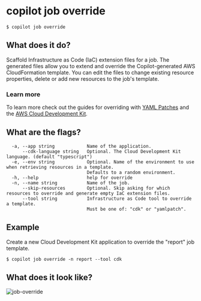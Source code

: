 # copilot job override
```console
$ copilot job override
```

## What does it do?
Scaffold Infrastructure as Code (IaC) extension files for a job.
The generated files allow you to extend and override the Copilot-generated AWS CloudFormation template.
You can edit the files to change existing resource properties, delete
or add new resources to the job's template.

### Learn more

To learn more check out the guides for overriding with [YAML Patches](../developing/overrides/yamlpatch.md) and the
[AWS Cloud Development Kit](../developing/overrides/cdk.md).

## What are the flags?

```console
  -a, --app string            Name of the application.
      --cdk-language string   Optional. The Cloud Development Kit language. (default "typescript")
  -e, --env string            Optional. Name of the environment to use when retrieving resources in a template.
                              Defaults to a random environment.
  -h, --help                  help for override
  -n, --name string           Name of the job.
      --skip-resources        Optional. Skip asking for which resources to override and generate empty IaC extension files.
      --tool string           Infrastructure as Code tool to override a template.
                              Must be one of: "cdk" or "yamlpatch".
```

## Example

Create a new Cloud Development Kit application to override the "report" job template.

```console
$ copilot job override -n report --tool cdk
```

## What does it look like?

![job-override](https://user-images.githubusercontent.com/879348/227583979-cc112657-b0a8-4b7a-9e33-1db5489506fd.gif)